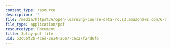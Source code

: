 ```yaml
---
content_type: resource
description: ''
file: /media/https%3A/open-learning-course-data-rc.s3.amazonaws.com/6-003-signals-and-systems-fall-2011/53d6bf2b4ced2e142667cac27f24d6fb_bJvv5SckGeA.pdf
file_type: application/pdf
resourcetype: Document
title: 3play pdf file
uid: 53d6bf2b-4ced-2e14-2667-cac27f24d6fb
---
```

